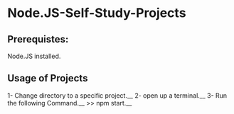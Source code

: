 # Node.JS-Self-Study-Projects

## Prerequistes:
  Node.JS installed.
  
## Usage of Projects
  1- Change directory to a specific project.__
  2- open up a terminal.__
  3- Run the following Command.__
     >> npm start.__
